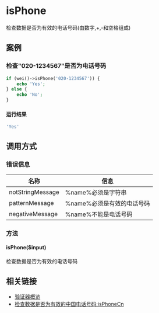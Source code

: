 isPhone
=======

检查数据是否为有效的电话号码(由数字,+,-和空格组成)

案例
----

### 检查"020-1234567"是否为电话号码

```php
if (wei()->isPhone('020-1234567')) {
    echo 'Yes';
} else {
    echo 'No';
}
```

#### 运行结果

```php
'Yes'
```

调用方式
--------

### 错误信息

名称                | 信息
--------------------|------
notStringMessage    | %name%必须是字符串
patternMessage      | %name%必须是有效的电话号码
negativeMessage     | %name%不能是电话号码

### 方法

#### isPhone($input)
检查数据是否为有效的电话号码

相关链接
--------

* [验证器概览](../book/validators.md)
* [检查数据是否为有效的中国电话号码:isPhoneCn](isPhoneCn.md)